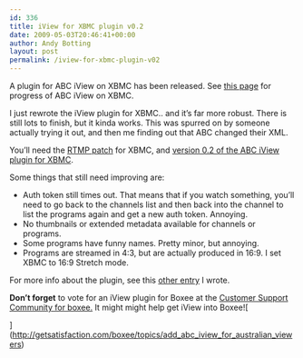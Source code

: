 ```yaml
---
id: 336
title: iView for XBMC plugin v0.2
date: 2009-05-03T20:46:41+00:00
author: Andy Botting
layout: post
permalink: /iview-for-xbmc-plugin-v02
---
```

A plugin for ABC iView on XBMC has been released. See <a href="/using-abcs-iview-on-xbmc">this page</a> for progress of ABC iView on XBMC.

I just rewrote the iView plugin for XBMC.. and it&#8217;s far more robust. There is still lots to finish, but it kinda works. This was spurred on by someone actually trying it out, and then me finding out that ABC changed their XML.

You&#8217;ll need the [RTMP patch](http://www.andybotting.com/~andy/iview/abc-iview-rtmp-tcurl-fix.patch) for XBMC, and [version 0.2 of the ABC iView plugin for XBMC](http://andybotting.com/~andy/iview/ABC_iView_xbmc_plugin_v0.2.zip).

Some things that still need improving are:

  * Auth token still times out. That means that if you watch something, you&#8217;ll need to go back to the channels list and then back into the channel to list the programs again and get a new auth token. Annoying.
  * No thumbnails or extended metadata available for channels or programs.
  * Some programs have funny names. Pretty minor, but annoying.
  * Programs are streamed in 4:3, but are actually produced in 16:9. I set XBMC to 16:9 Stretch mode.

For more info about the plugin, see this [other entry](/abcs-iview-on-xbmc-update-2) I wrote.

**Don&#8217;t forget** to vote for an iView plugin for Boxee at the [Customer Support Community for boxee.](http://getsatisfaction.com/boxee/topics/add_abc_iview_for_australian_viewers) It might might help get iView into Boxee![
  
](http://getsatisfaction.com/boxee/topics/add_abc_iview_for_australian_viewers)
